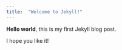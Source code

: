 ```yaml
---
title:  "Welcome to Jekyll!"
---
```


**Hello world**, this is my first Jekyll blog post.

I hope you like it!
